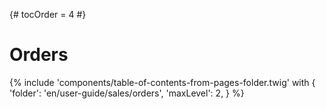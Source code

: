 {# tocOrder = 4 #}

# Orders

{% include 'components/table-of-contents-from-pages-folder.twig' with {
  'folder': 'en/user-guide/sales/orders',
  'maxLevel': 2,
} %}
